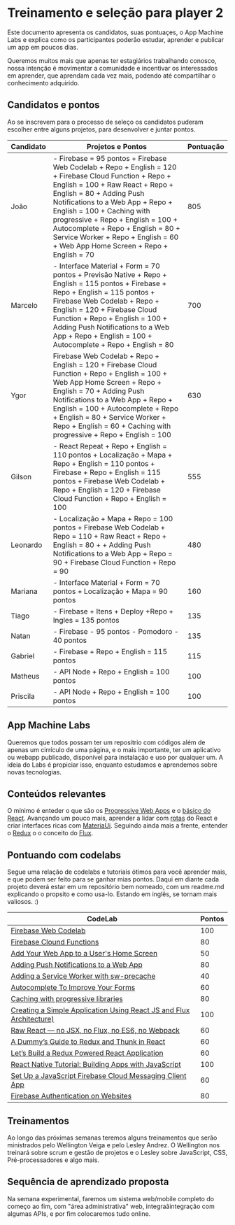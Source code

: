 # Treinamento e seleção para player 2

Este documento apresenta os candidatos, suas pontuaçes, o App Machine Labs e explica como os participantes poderão estudar, aprender e publicar um app em poucos dias. 

Queremos muitos mais que apenas ter estagiários trabalhando conosco, nossa intenção é movimentar a comunidade e incentivar os interessados em aprender, que aprendam cada vez mais, podendo até compartilhar o conhecimento adquirido.

## Candidatos e pontos

Ao se inscrevem para o processo de seleço os candidatos puderam escolher entre alguns projetos, para desenvolver e juntar pontos.

| Candidato | Projetos e Pontos                                                                                                                        | Pontuação |
|-----------|------------------------------------------------------------------------------------------------------------------------------------------|-----------|
| João      | - Firebase = 95 pontos  + Firebase Web Codelab + Repo + English = 120 + Firebase Cloud Function + Repo + English = 100  + Raw React + Repo + English = 80 + Adding Push Notifications to a Web App + Repo + English = 100  + Caching with progressive + Repo + English = 100 + Autocomplete + Repo + English = 80 + Service Worker + Repo + English = 60 + Web App Home Screen + Repo + English = 70 | 805        |
| Marcelo   | - Interface Material + Form = 70 pontos + Previsão Native + Repo + English = 115 pontos  + Firebase + Repo + English = 115 pontos +  Firebase Web Codelab + Repo + English = 120 + Firebase Cloud Function + Repo + English = 100  + Adding Push Notifications to a Web App + Repo + English = 100 + Autocomplete + Repo + English = 80 | 700       |
| Ygor | Firebase Web Codelab + Repo + English = 120 + Firebase Cloud Function + Repo + English = 100  + Web App Home Screen + Repo + English = 70 + Adding Push Notifications to a Web App + Repo + English = 100 + Autocomplete + Repo + English = 80 + Service Worker + Repo + English = 60 + Caching with progressive + Repo + English = 100| 630 | 
| Gilson    | - React Repeat + Repo + English = 110 pontos + Localização + Mapa + Repo + English = 110 pontos + Firebase + Repo + English = 115 pontos + Firebase Web Codelab + Repo + English = 120 + Firebase Cloud Function + Repo + English = 100| 555       |
| Leonardo  | - Localização + Mapa + Repo = 100 pontos   +     Firebase Web Codelab + Repo  = 110  + Raw React + Repo + English = 80 +  + Adding Push Notifications to a Web App + Repo  = 90 + Firebase Cloud Function + Repo  = 90                                                                                     | 480       |
| Mariana   | - Interface Material + Form = 70 pontos + Localização + Mapa  = 90 pontos                                                                | 160       |
| Tiago    |  - Firebase + Itens + Deploy +Repo + Ingles = 135 pontos                                                                           |135       |
| Natan     | - Firebase - 95 pontos - Pomodoro - 40 pontos                                                                                            | 135       |
| Gabriel | - Firebase + Repo + English = 115 pontos | 115 |
| Matheus   | - API Node + Repo + English  = 100 pontos                                                                                                | 100       |
| Priscila  | - API Node + Repo + English = 100 pontos                                                                                                 | 100       |

## App Machine Labs

Queremos que todos possam ter um repositrio com códigos além de apenas um cirrículo de uma página, e o mais importante, ter um aplicativo ou webapp publicado, disponível para instalação e uso por qualquer um. 
A ideia do Labs é propiciar isso, enquanto estudamos e aprendemos sobre novas tecnologias.

## Conteúdos relevantes

O mínimo é enteder o que são os [Progressive Web Apps](https://developers.google.com/web/progressive-web-apps/) e o [básico do React](https://facebook.github.io/react/).
Avançando um pouco mais, aprender a lidar com [rotas](https://github.com/reacttraining/react-router) do React e criar interfaces ricas com [MateriaUi](http://material-ui.com).
Seguindo ainda mais a frente, entender o [Redux](http://redux.js.org/docs/basics/UsageWithReact.html) o o conceito do [Flux](https://facebook.github.io/flux/docs/overview.html).

## Pontuando com codelabs

Segue uma relação de codelabs e tutoriais ótimos para você aprender mais, e que podem ser feito para se ganhar mias pontos. Daqui em diante cada projeto deverá estar em um repositório bem nomeado, com um readme.md explicando o propsito e como usa-lo. Estando em inglês, se tornam mais valiosos. :)

| CodeLab | Pontos |
|---------|---------|
| [Firebase Web Codelab](https://codelabs.developers.google.com/codelabs/firebase-web/index.html?index=..%2F..%2Findex#0)    | 100 |
| [Firebase Clound Functions](https://codelabs.developers.google.com/codelabs/firebase-cloud-functions/index.html?index=..%2F..%2Findex#0) | 80 |
| [Add Your Web App to a User's Home Screen](https://codelabs.developers.google.com/codelabs/add-to-home-screen/index.html?index=..%2F..%2Findex#0) | 50 |
| [Adding Push Notifications to a Web App](https://codelabs.developers.google.com/codelabs/push-notifications/index.html?index=..%2F..%2Findex#0) | 80 |
| [Adding a Service Worker with sw-precache](https://codelabs.developers.google.com/codelabs/sw-precache/index.html?index=..%2F..%2Findex#0) | 40 |
| [Autocomplete To Improve Your Forms](https://codelabs.developers.google.com/codelabs/autocomplete/index.html?index=..%2F..%2Findex#0) | 60 |
| [Caching with progressive libraries](https://codelabs.developers.google.com/codelabs/using-caching/index.html?index=..%2F..%2Findex#0) |  80 |
| [Creating a Simple Application Using React JS and Flux Architecture)](https://www.codementor.io/reactjs/tutorial/react-js-flux-architecture-tutorial) | 100 |
| [Raw React — no JSX, no Flux, no ES6, no Webpack](http://jamesknelson.com/learn-raw-react-no-jsx-flux-es6-webpack/) | 60 |
| [A Dummy’s Guide to Redux and Thunk in React](https://medium.com/@stowball/a-dummys-guide-to-redux-and-thunk-in-react-d8904a7005d3) | 60 | 
| [Let’s Build a Redux Powered React Application](https://stormpath.com/blog/build-a-redux-powered-react-application) | 60 |
| [React Native Tutorial: Building Apps with JavaScript](https://www.raywenderlich.com/126063/react-native-tutorial) | 100 |
| [Set Up a JavaScript Firebase Cloud Messaging Client App](https://firebase.google.com/docs/cloud-messaging/js/client) | 60 |
| [Firebase Authentication on Websites](https://firebase.google.com/docs/auth/web/start) | 80 |

## Treinamentos

Ao longo das próximas semanas teremos alguns treinamentos que serão ministrados pelo Wellington Veiga e pelo Lesley Andrez. O Wellington nos treinará sobre scrum e gestão de projetos e o Lesley sobre JavaScript, CSS, Pré-processadores e algo mais.

## Sequência de aprendizado proposta 

Na semana experimental, faremos um sistema web/mobile completo do começo ao fim, com "área administrativa" web, integraãintegração com algumas APIs, e por fim colocaremos tudo online.
